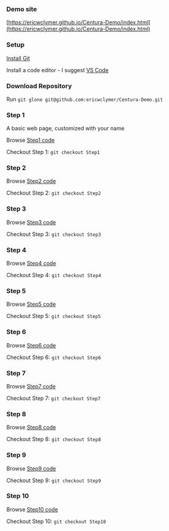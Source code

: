 ### Demo site
[https://ericwclymer.github.io/Centura-Demo/index.html](https://ericwclymer.github.io/Centura-Demo/index.html)

### Setup
[Install Git](https://git-scm.com/downloads)

Install a code editor - I suggest [VS Code](https://code.visualstudio.com/docs/setup/setup-overview)

### Download Repository
Run `git glone git@github.com:ericwclymer/Centura-Demo.git`

### Step 1
A basic web page, customized with your name

Browse [Step1 code](https://github.com/ericwclymer/Centura-Demo/tree/Step1)

Checkout Step 1: `git checkout Step1`

### Step 2

Browse [Step2 code](https://github.com/ericwclymer/Centura-Demo/tree/Step2)

Checkout Step 2: `git checkout Step2`

### Step 3

Browse [Step3 code](https://github.com/ericwclymer/Centura-Demo/tree/Step3)

Checkout Step 3: `git checkout Step3`

### Step 4

Browse [Step4 code](https://github.com/ericwclymer/Centura-Demo/tree/Step4)

Checkout Step 4: `git checkout Step4`

### Step 5

Browse [Step5 code](https://github.com/ericwclymer/Centura-Demo/tree/Step5)

Checkout Step 5: `git checkout Step5`

### Step 6

Browse [Step6 code](https://github.com/ericwclymer/Centura-Demo/tree/Step6)

Checkout Step 6: `git checkout Step6`

### Step 7

Browse [Step7 code](https://github.com/ericwclymer/Centura-Demo/tree/Step7)

Checkout Step 7: `git checkout Step7`

### Step 8

Browse [Step8 code](https://github.com/ericwclymer/Centura-Demo/tree/Step8)

Checkout Step 8: `git checkout Step8`

### Step 9

Browse [Step9 code](https://github.com/ericwclymer/Centura-Demo/tree/Step9)

Checkout Step 9: `git checkout Step9`

### Step 10

Browse [Step10 code](https://github.com/ericwclymer/Centura-Demo/tree/Step10)

Checkout Step 10: `git checkout Step10`
